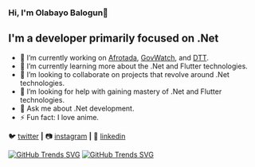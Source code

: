 ### Hi, I'm Olabayo Balogun👋

## I'm a developer primarily focused on .Net

- 🔭 I’m currently working on [Afrotada](https://www.afrotada.com), [GovWatch](https://www.govwatch.ng), and [DTT](https://staging.dtt.ng).
- 🌱 I’m currently learning more about the .Net and Flutter technologies.
- 👯 I’m looking to collaborate on projects that revolve around .Net technologies.
- 🤔 I’m looking for help with gaining mastery of .Net and Flutter technologies.
- 💬 Ask me about .Net development.
- ⚡ Fun fact: I love anime.

 
🐦 [twitter][twitter] **|** 
📷 [instagram][instagram] **|** 
👔 [linkedin][linkedin]

[twitter]: https://x.com/OlabayoBalogun
[instagram]: https://www.instagram.com/olabayobalogun/
[linkedin]: https://www.linkedin.com/in/olabayobalogun/

[![GitHub Trends SVG](https://api.githubtrends.io/user/svg/Olabayo-Balogun/langs?time_range=one_year&theme=bright_lights)](https://githubtrends.io)
[![GitHub Trends SVG](https://api.githubtrends.io/user/svg/Olabayo-Balogun/repos?time_range=one_year&include_private=True&theme=bright_lights)](https://githubtrends.io)

